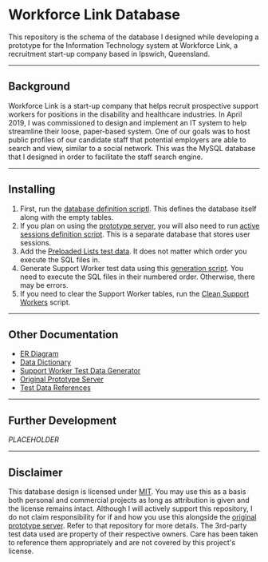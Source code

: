 # Workforce Link Database

This repository is the schema of the database I designed while developing a prototype for the Information Technology system at Workforce Link, a recruitment start-up company based in Ipswich, Queensland.

---

## Background

Workforce Link is a start-up company that helps recruit prospective support workers for positions in the disability and healthcare industries. In April 2019, I was commissioned to design and implement an IT system to help streamline their loose, paper-based system. One of our goals was to host public profiles of our candidate staff that potential employers are able to search and view, similar to a social network. This was the MySQL database that I designed in order to facilitate the staff search engine.

---

## Installing

1. First, run the [database definition scriptl](./schema/db-definition.sql). This defines the database itself along with the empty tables.
2. If you plan on using the [prototype server](https://github.com/tjohnston-softdev/worklink-api-orig), you will also need to run [active sessions definition script](./schema/active-sessions.sql). This is a separate database that stores user sessions.
3. Add the [Preloaded Lists test data](./test-data/p1-preloaded_lists/readme.md). It does not matter which order you execute the SQL files in.
4. Generate Support Worker test data using this [generation script](https://github.com/tjohnston-softdev/worklink-data-gen). You need to execute the SQL files in their numbered order. Otherwise, there may be errors.
5. If you need to clear the Support Worker tables, run the [Clean Support Workers](./schema/clean-support-workers.sql) script.

---

## Other Documentation

* [ER Diagram](./er-diagram/readme.md)
* [Data Dictionary](./info/data-dict.md)
* [Support Worker Test Data Generator](https://github.com/tjohnston-softdev/worklink-data-gen)
* [Original Prototype Server](https://github.com/tjohnston-softdev/worklink-api-orig)
* [Test Data References](./info/references.md)

---

## Further Development

*PLACEHOLDER*

---

## Disclaimer

This database design is licensed under [MIT](https://opensource.org/licenses/MIT). You may use this as a basis both personal and commercial projects as long as attribution is given and the license remains intact. Although I will actively support this repository, I do not claim responsibility for if and how you use this alongside the [original prototype server](https://github.com/tjohnston-softdev/worklink-api-orig). Refer to that repository for more details. The 3rd-party test data used are property of their respective owners. Care has been taken to reference them appropriately and are not covered by this project's license.



